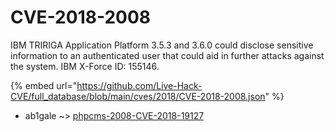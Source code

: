 # CVE-2018-2008

IBM TRIRIGA Application Platform 3.5.3 and 3.6.0 could disclose sensitive information to an authenticated user that could aid in further attacks against the system. IBM X-Force ID: 155146.

{% embed url="https://github.com/Live-Hack-CVE/full_database/blob/main/cves/2018/CVE-2018-2008.json" %}


* ab1gale ~> [phpcms-2008-CVE-2018-19127](https://www.alice-snow.ru/2018/database/cve-2018-2008/phpcms-2008-cve-2018-19127-ab1gale)